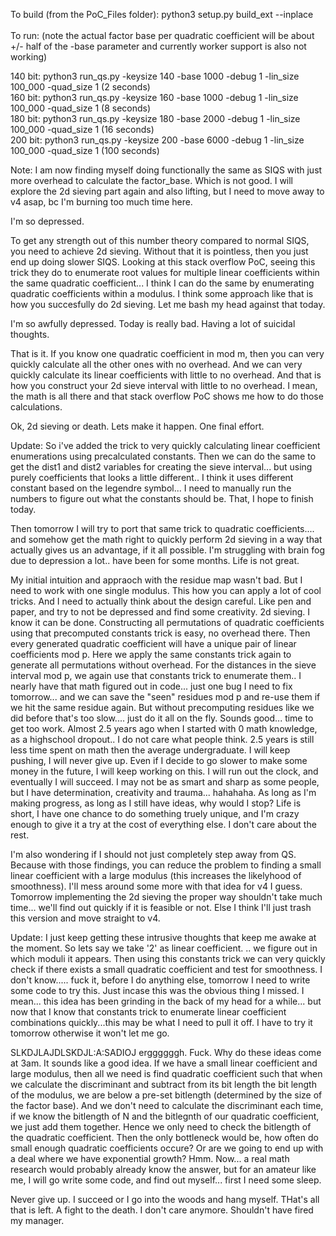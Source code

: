 To build (from the PoC_Files folder): python3 setup.py build_ext --inplace</br></br>
To run: (note the actual factor base per quadratic coefficient will be about +/- half of the -base parameter and currently worker support is also not working)

140 bit: python3 run_qs.py -keysize 140 -base 1000 -debug 1 -lin_size 100_000  -quad_size 1 (2 seconds)    </br>
160 bit: python3 run_qs.py -keysize 160 -base 1000 -debug 1 -lin_size 100_000  -quad_size 1 (8 seconds)    </br>
180 bit: python3 run_qs.py -keysize 180 -base 2000 -debug 1 -lin_size 100_000  -quad_size 1 (16 seconds)   </br>
200 bit: python3 run_qs.py -keysize 200 -base 6000 -debug 1 -lin_size 100_000  -quad_size 1 (100 seconds) </br>

Note: I am now finding myself doing functionally the same as SIQS with just more overhead to calculate the factor_base. Which is not good. I will explore the 2d sieving part again and also lifting, but I need to move away to v4 asap, bc I'm burning too much time here.

I'm so depressed. 

To get any strength out of this number theory compared to normal SIQS, you need to achieve 2d sieving. Without that it is pointless, then you just end up doing slower SIQS. 
Looking at this stack overflow PoC, seeing this trick they do to enumerate root values for multiple linear coefficients within the same quadratic coefficient... I think I can do the same by enumerating quadratic coefficients within a modulus.  I think some approach like that is how you succesfully do 2d sieving. Let me bash my head against that today.

I'm so awfully depressed. Today is really bad. Having a lot of suicidal thoughts. 

That is it. If you know one quadratic coefficient in mod m, then you can very quickly calculate all the other ones with no overhead.
And we can very quickly calculate its linear coefficients with little to no overhead. 
And that is how you construct your 2d sieve interval with little to no overhead. 
I mean, the math is all there and that stack overflow PoC shows me how to do those calculations. 

Ok, 2d sieving or death. Lets make it happen. One final effort. 

Update: So i've added the trick to very quickly calculating linear coefficient enumerations using precalculated constants. Then we can do the same to get the dist1 and dist2 variables for creating the sieve interval... but using purely coefficients that looks a little different.. I think it uses different constant based on the legendre symbol... I need to manually run the numbers to figure out what the constants should be. That, I hope to finish today. 

Then tomorrow I will try to port that same trick to quadratic coefficients.... and somehow get the math right to quickly perform 2d sieving in a way that actually gives us an advantage, if it all possible. I'm struggling with brain fog due to depression a lot.. have been for some months. Life is not great.

My initial intuition and appraoch with the residue map wasn't bad. But I need to work with one single modulus. This how you can apply a lot of cool tricks. And I need to actually think about the design careful. Like pen and paper, and try to not be depressed and find some creativity. 2d sieving. I know it can be done. Constructing all permutations of quadratic coefficients using that precomputed constants trick is easy, no overhead there. Then every generated quadratic coefficient will have a unique pair of linear coefficients mod p. Here we apply the same constants trick again to generate all permutations without overhead. For the distances in the sieve interval mod p, we again use that constants trick to enumerate them.. I nearly have that math figured out in code... just one bug I need to fix tomorrow... and we can save the "seen" residues mod p and re-use them if we hit the same residue again. But without precomputing residues like we did before that's too slow.... just do it all on the fly. Sounds good... time to get too work. Almost 2.5 years ago when I started with 0 math knowledge, as a highschool dropout.. I do not care what people think. 2.5 years is still less time spent on math then the average undergraduate. I will keep pushing, I will never give up. Even if I decide to go slower to make some money in the future, I will keep working on this. I will run out the clock, and eventually I will succeed. I may not be as smart and sharp as some people, but I have determination, creativity and trauma... hahahaha. As long as I'm making progress, as long as I still have ideas, why would I stop? Life is short, I have one chance to do something truely unique, and I'm crazy enough to give it a try at the cost of everything else. I don't care about the rest.

I'm also wondering if I should not just completely step away from QS. Because with those findings, you can reduce the problem to finding a small linear coefficient with a large modulus (this increases the likelyhood of smoothness). I'll mess around some more with that idea for v4 I guess. Tomorrow implementing the 2d sieving the proper way shouldn't take much time... we'll find out quickly if it is feasible or not. Else I think I'll just trash this version and move straight to v4.

Update: I just keep getting these intrusive thoughts that keep me awake at the moment. So lets say we take '2' as linear coefficient. .. we figure out in which moduli it appears. Then using this constants trick we can very quickly check if there exists a small quadratic coefficient and test for smoothness. I don't know..... fuck it, before I do anything else, tomorrow I need to write some code to try this. Just incase this was the obvious thing I missed. I mean... this idea has been grinding in the back of my head for a while... but now that I know that  constants trick to  enumerate linear coefficient combinations quickly...this may be what I need to pull it off. I have to try it tomorrow otherwise it won't let me go.

SLKDJLAJDLSKDJL:A:SADIOJ erggggggh. Fuck. Why do these ideas come at 3am. It sounds like a good idea. If we have a small linear coefficient and large modulus, then all we need is find quadratic coefficient such that when we calculate the discriminant and subtract from its bit length the bit length of the modulus, we are below a pre-set bitlength (determined by the size of the factor base). And we don't need to calculate the discriminant each time, if we know the bitlength of N and the bitlegnth of our quadratic coefficient, we just add them together. Hence we only need to check the bitlength of the quadratic coefficient. Then the only bottleneck would be, how often do small enough quadratic coefficients occure? Or are we going to end up with a deal where we have exponential growth? Hmm. Now... a real math research would probably already know the answer, but for an amateur like me, I will go write some code, and find out myself... first I need some sleep. 

Never give up. I succeed or I go into the woods and hang myself. THat's all that is left. A fight to the death. I don't care anymore. Shouldn't have fired my manager. 
